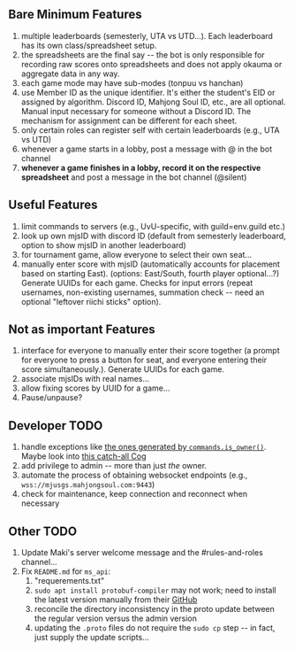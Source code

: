 ## Bare Minimum Features
1. multiple leaderboards (semesterly, UTA vs UTD...). Each leaderboard has its own class/spreadsheet setup.
1. the spreadsheets are the final say -- the bot is only responsible for recording raw scores onto spreadsheets and does not apply okauma or aggregate data in any way.
1. each game mode may have sub-modes (tonpuu vs hanchan)
1. use Member ID as the unique identifier. It's either the student's EID or assigned by algorithm. Discord ID, Mahjong Soul ID, etc., are all optional. Manual input necessary for someone without a Discord ID. The mechanism for assignment can be different for each sheet.
1. only certain roles can register self with certain leaderboards (e.g., UTA vs UTD)
1. whenever a game starts in a lobby, post a message with @ in the bot channel
1. **whenever a game finishes in a lobby, record it on the respective spreadsheet** and post a message in the bot channel (@silent)


## Useful Features
1. limit commands to servers (e.g., UvU-specific, with guild=env.guild etc.)
1. look up own mjsID with discord ID (default from semesterly leaderboard, option to show mjsID in another leaderboard)
1. for tournament game, allow everyone to select their own seat...
1. manually enter score with mjsID (automatically accounts for placement based on starting East). (options: East/South, fourth player optional...?) Generate UUIDs for each game. Checks for input errors (repeat usernames, non-existing usernames, summation check -- need an optional "leftover riichi sticks" option).



## Not as important Features
1. interface for everyone to manually enter their score together (a prompt for everyone to press a button for seat, and everyone entering their score simultaneously.). Generate UUIDs for each game.
1. associate mjsIDs with real names...
1. allow fixing scores by UUID for a game...
1. Pause/unpause?

## Developer TODO
1. handle exceptions like [the ones generated by `commands.is_owner()`](https://discordpy.readthedocs.io/en/stable/ext/commands/api.html#discord.discord.ext.commands.on_command_error). Maybe look into [this catch-all Cog](https://gist.github.com/EvieePy/7822af90858ef65012ea500bcecf1612)
1. add privilege to admin -- more than just *the* owner.
1. automate the process of obtaining websocket endpoints (e.g., `wss://mjusgs.mahjongsoul.com:9443`)
1. check for maintenance, keep connection and reconnect when necessary

## Other TODO
1. Update Maki's server welcome message and the #rules-and-roles channel...
1. Fix `README.md` for `ms_api`:
    1. "requerements.txt"
    1. `sudo apt install protobuf-compiler` may not work; need to install the latest version manually from their [GitHub](https://github.com/protocolbuffers/protobuf/releases)
    1. reconcile the directory inconsistency in the proto update between the regular version versus the admin version
    1. updating the `.proto` files do not require the `sudo cp` step -- in fact, just supply the update scripts...